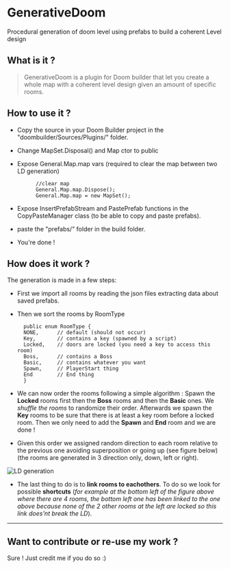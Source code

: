# GenerativeDoom
Procedural generation of doom level using prefabs to build a coherent Level design

## What is it ?
> GenerativeDoom is a plugin for Doom builder that let you create a whole map with a coherent level design given an amount of specific rooms.

## How to use it ?
- Copy the source in your Doom Builder project in the "doombuilder/Sources/Plugins/" folder. 

- Change MapSet.Disposal() and Map ctor to public
- Expose General.Map.map vars (required to clear the map between two LD generation)

            //clear map
            General.Map.map.Dispose();
            General.Map.map = new MapSet();

- Expose InsertPrefabStream and PastePrefab functions in the CopyPasteManager class (to be able to copy and paste prefabs).
- paste the "prefabs/" folder in the build folder. 

- You're done !


## How does it work ?
The generation is made in a few steps:

- First we import all rooms by reading the json files extracting data about saved prefabs.
- Then we sort the rooms by RoomType


        public enum RoomType {
        NONE,      // default (should not occur)
        Key,       // contains a key (spawned by a script)
        Locked,    // doors are locked (you need a key to access this room)
        Boss,      // contains a Boss
        Basic,     // contains whatever you want
        Spawn,     // PlayerStart thing
        End        // End thing
        }

- We can now order the rooms following a simple algorithm :
Spawn the **Locked** rooms first then the **Boss** rooms and then the **Basic** ones.
We *shuffle the rooms* to randomize their order.
Afterwards we spawn the **Key** rooms to be sure that there is at least a key room before a locked room.
Then we only need to add the **Spawn** and **End** room and we are done !

- Given this order we assigned random direction to each room relative to the previous one avoiding superposition or going up (see figure below) (the rooms are generated in 3 direction only, down, left or right).

![LD generation](https://image.noelshack.com/fichiers/2017/13/1490696099-builder-2017-03-28-12-13-10.png)

- The last thing to do is to **link rooms to eachothers**. To do so we look for possible **shortcuts** (*for example at the bottom left of the figure above where there are 4 rooms, the bottom left one has been linked to the one above because none of the 2 other rooms at the left are locked so this link does'nt break the LD*).

----

## Want to contribute or re-use my work ?
Sure ! Just credit me if you do so :)
